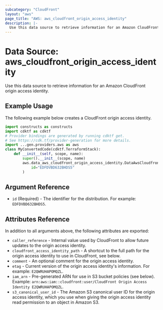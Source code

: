 ```yaml
---
subcategory: "CloudFront"
layout: "aws"
page_title: "AWS: aws_cloudfront_origin_access_identity"
description: |-
  Use this data source to retrieve information for an Amazon CloudFront origin access identity.
---
```


# Data Source: aws_cloudfront_origin_access_identity

Use this data source to retrieve information for an Amazon CloudFront origin access identity.

## Example Usage

The following example below creates a CloudFront origin access identity.

```python
import constructs as constructs
import cdktf as cdktf
# Provider bindings are generated by running cdktf get.
# See https://cdk.tf/provider-generation for more details.
import ...gen.providers.aws as aws
class MyConvertedCode(cdktf.TerraformStack):
    def __init__(self, scope, name):
        super().__init__(scope, name)
        aws.data_aws_cloudfront_origin_access_identity.DataAwsCloudfrontOriginAccessIdentity(self, "example",
            id="EDFDVBD632BHDS5"
        )
```

## Argument Reference

* `id` (Required) -  The identifier for the distribution. For example: `EDFDVBD632BHDS5`.

## Attributes Reference

In addition to all arguments above, the following attributes are exported:

* `caller_reference` - Internal value used by CloudFront to allow future
   updates to the origin access identity.
* `cloudfront_access_identity_path` - A shortcut to the full path for the
   origin access identity to use in CloudFront, see below.
* `comment` - An optional comment for the origin access identity.
* `etag` - Current version of the origin access identity's information.
   For example: `E2QWRUHAPOMQZL`.
* `iam_arn` - Pre-generated ARN for use in S3 bucket policies (see below).
   Example: `arn:aws:iam::cloudfront:user/CloudFront Origin Access Identity
 E2QWRUHAPOMQZL`.
* `s3_canonical_user_id` - The Amazon S3 canonical user ID for the origin
   access identity, which you use when giving the origin access identity read
   permission to an object in Amazon S3.

<!-- cache-key: cdktf-0.17.0-pre.15 input-592e8f2a88309407c6711a779321e8a9ee065230e8af82da06a577c915fb8496 -->